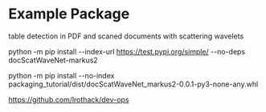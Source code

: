# Example Package

table detection in PDF and scaned documents with scattering wavelets

python -m pip install --index-url https://test.pypi.org/simple/ --no-deps docScatWaveNet-markus2

python -m pip install --no-index packaging_tutorial/dist/docScatWaveNet_markus2-0.0.1-py3-none-any.whl

https://github.com/lrothack/dev-ops
